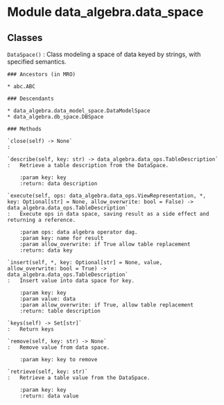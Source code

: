 Module data_algebra.data_space
==============================

Classes
-------

`DataSpace()`
:   Class modeling a space of data keyed by strings, with specified semantics.

    ### Ancestors (in MRO)

    * abc.ABC

    ### Descendants

    * data_algebra.data_model_space.DataModelSpace
    * data_algebra.db_space.DBSpace

    ### Methods

    `close(self) ‑> None`
    :

    `describe(self, key: str) ‑> data_algebra.data_ops.TableDescription`
    :   Retrieve a table description from the DataSpace.
        
        :param key: key
        :return: data description

    `execute(self, ops: data_algebra.data_ops.ViewRepresentation, *, key: Optional[str] = None, allow_overwrite: bool = False) ‑> data_algebra.data_ops.TableDescription`
    :   Execute ops in data space, saving result as a side effect and returning a reference.
        
        :param ops: data algebra operator dag.
        :param key: name for result
        :param allow_overwrite: if True allow table replacement
        :return: data key

    `insert(self, *, key: Optional[str] = None, value, allow_overwrite: bool = True) ‑> data_algebra.data_ops.TableDescription`
    :   Insert value into data space for key.
        
        :param key: key
        :param value: data
        :param allow_overwrite: if True, allow table replacement
        :return: table description

    `keys(self) ‑> Set[str]`
    :   Return keys

    `remove(self, key: str) ‑> None`
    :   Remove value from data space.
        
        :param key: key to remove

    `retrieve(self, key: str)`
    :   Retrieve a table value from the DataSpace.
        
        :param key: key
        :return: data value